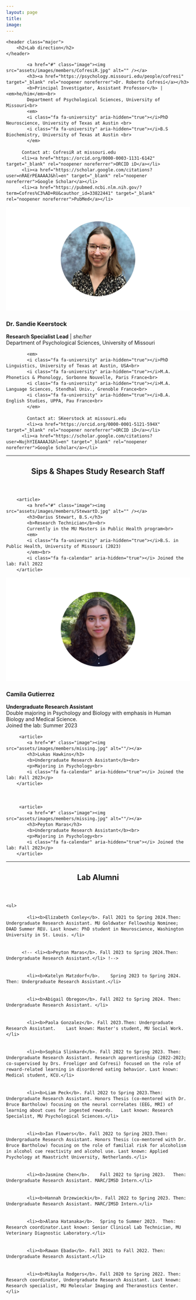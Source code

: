 ```yaml
---
layout: page
title: 
image: 
---
```

<section>

	<header class="major">
		<h2>Lab direction</h2>
	</header>
	
	
<div class="posts">

		
<article>

			<a href="#" class="image"><img src="assets/images/members/CofresiR.jpg" alt="" /></a>
			<h3><a href="https://psychology.missouri.edu/people/cofresi" target="_blank" rel="noopener noreferrer">Dr. Roberto Cofresí</a></h3> 
			<b>Principal Investigator, Assistant Professor</b> | <em>he/him</em><br>
			Department of Psychological Sciences, University of Missouri<br>
			<em>
			<i class="fa fa-university" aria-hidden="true"></i>PhD Neuroscience, University of Texas at Austin <br>
			<i class="fa fa-university" aria-hidden="true"></i>B.S Biochemistry, University of Texas at Austin <br>
			</em>
		  
		  Contact at: CofresiR at missouri.edu
		  <li><a href="https://orcid.org/0000-0003-1131-6142" target="_blank" rel="noopener noreferrer">ORCID iD</a></li>
		  <li><a href="https://scholar.google.com/citations?user=nRAErPEAAAAJ&hl=en" target="_blank" rel="noopener noreferrer">Google Scholar</a></li>
		  <li><a href="https://pubmed.ncbi.nlm.nih.gov/?term=Cofres%C3%AD+RU&cauthor_id=33822441" target="_blank" rel="noopener noreferrer">PubMed</a></li>
		 

</article>




<article>
			<a href="#" class="image"><img src="assets/images/members/KeerstockS.jpg" alt="" /></a>
			<h3>Dr. Sandie Keerstock</h3> 
			<b>Research Specialist Lead</b> | <em>she/her</em><br>
			Department of Psychological Sciences, University of Missouri <br>
			
			<em>
			<i class="fa fa-university" aria-hidden="true"></i>PhD Linguistics, University of Texas at Austin, USA<br>
			<i class="fa fa-university" aria-hidden="true"></i>M.A. Phonetics & Phonology, Sorbonne Nouvelle, Paris France<br>
			<i class="fa fa-university" aria-hidden="true"></i>M.A. Language Sciences, Stendhal Univ., Grenoble France<br>
			<i class="fa fa-university" aria-hidden="true"></i>B.A. English Studies, UPPA, Pau France<br>
			</em>
			
			Contact at: SKeerstock at missouri.edu
			<li><a href="https://orcid.org/0000-0001-5121-594X" target="_blank" rel="noopener noreferrer">ORCID iD</a></li>
		  <li><a href="https://scholar.google.com/citations?user=NujhYIEAAAAJ&hl=en" target="_blank" rel="noopener noreferrer">Google Scholar</a></li>

</article>

</div>


</section>
		


<hr class="major" />		
		
		
<section>
	<header class="major">
		<h2>Sips & Shapes Study Research Staff </h2>
	</header>
	
<div class="posts">
	
		<article>
			<a href="#" class="image"><img src="assets/images/members/StewartD.jpg" alt="" /></a>
			<h3>Darius Stewart, B.S.</h3>
			<b>Research Technician</b><br>
			Currently in the MU Masters in Public Health program<br>
			<em>
			<i class="fa fa-university" aria-hidden="true"></i>B.S. in Public Health, University of Missouri (2023)
			</em><br>
			<i class="fa fa-calendar" aria-hidden="true"></i> Joined the lab: Fall 2022
		</article>


  <article>
			<a href="#" class="image"><img src="assets/images/members/GutierrezC.jpg" alt=""/></a>
			<h3>Camila Gutierrez</h3>
			<b>Undergraduate Research Assistant</b><br>
			Double majoring in Psychology and Biology with emphasis in Human Biology and Medical Science.<br> 
			<i class="fa fa-calendar" aria-hidden="true"></i> Joined the lab: Summer 2023
		</article>
	
  
		 <article>
			<a href="#" class="image"><img src="assets/images/members/missing.jpg" alt=""/></a>
			<h3>Lukas Hawkins</h3>
			<b>Undergraduate Research Assistant</b><br>
			<p>Majoring in Psychology<br>
			<i class="fa fa-calendar" aria-hidden="true"></i> Joined the lab: Fall 2023</p>
		</article>
			
		
		
		 <article>
			<a href="#" class="image"><img src="assets/images/members/missing.jpg" alt=""/></a>
			<h3>Peyton Maras</h3>
			<b>Undergraduate Research Assistant</b><br>
			<p>Majoring in Psychology<br>
			<i class="fa fa-calendar" aria-hidden="true"></i> Joined the lab: Fall 2023</p>
		</article>

</div>
</section>



<hr class="major" />

		
<section>
	<header class="major">
		<h2>Lab Alumni </h2>
	</header>
	
	<ul>

			<li><b>Elizabeth Conley</b>. Fall 2021 to Spring 2024.Then: Undergraduate Research Assistant. MU Goldwater Fellowship Nominee; DAAD Summer REU. Last known: PhD student in Neuroscience, Washington University in St. Louis. </li>
		
		
		  <!-- <li><b>Peyton Maras</b>. Fall 2023 to Spring 2024.Then: Undergraduate Research Assistant.</li> !-->
		
			
			<li><b>Katelyn Matzdorf</b>.	Spring 2023 to Spring 2024.	Then: Undergraduate Research Assistant.</li>
			
		
			<li><b>Abigail Obregon</b>.	Fall 2022 to Spring 2024. Then: Undergraduate Research Assistant. </li>
			
		
			<li><b>Paola Gonzalez</b>. Fall 2023.Then: Undergraduate Research Assistant.	Last known: Master's student, MU Social Work.</li>
			
					
			<li><b>Sophia Slinkard</b>. Fall 2022 to Spring 2023. Then: Undergraduate Research Assistant. Research apprenticeship (2022-2023; co-supervised by Drs. Froeliger and Cofresi) focused on the role of reward-related learning in disordered eating behavior. Last known: Medical student, KCU.</li>
			
			
			<li><b>Liam Peck</b>. Fall 2022 to Spring 2023.Then: Undergraduate Research Assistant. Honors Thesis (co-mentored with Dr. Bruce Bartholow) focusing on the neural correlates (EEG, MRI) of learning about cues for ingested rewards.	Last known: Research Specialist, MU Psychological Sciences.</li>
			
			
			<li><b>Ian Flowers</b>.	Fall 2022 to Spring 2023.Then: Undergraduate Research Assistant. Honors Thesis (co-mentored with Dr. Bruce Bartholow) focusing on the role of familial risk for alcoholism in alcohol cue reactivity and alcohol use. Last known: Applied Psychology at Maastricht University, Netherlands.</li>
			
			
			<li><b>Jasmine Chen</b>.	Fall 2022 to Spring 2023.	Then: Undergraduate Research Assistant. MARC/IMSD Intern.</li>
			
			
			<li><b>Hannah Drzewiecki</b>. Fall 2022 to Spring 2023. Then: Undergraduate Research Assistant. MARC/IMSD Intern.</li>
			
			
			<li><b>Alana Hatanaka</b>.	Spring to Summer 2023.	Then: Research coordinator.Last known: Senior Clinical Lab Technician, MU Veterinary Diagnostic Laboratory.</li>
			
			
			<li><b>Rawan Ebada</b>.	Fall 2021 to Fall 2022.	Then: Undergraduate Research Assistant.</li>
			
			
			<li><b>Mikayla Rodgers</b>. Fall 2020 to Spring 2022. Then: Research coordinator, Undergraduate Research Assistant. Last known: Research specialist, MU Molecular Imaging and Theranostics Center.</li>
			
</ul>

</section>


